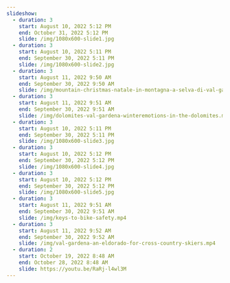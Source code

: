 ```yaml
---
slideshow:
  - duration: 3
    start: August 10, 2022 5:12 PM
    end: October 31, 2022 5:12 PM
    slide: /img/1080x600-slide1.jpg
  - duration: 3
    start: August 10, 2022 5:11 PM
    end: September 30, 2022 5:11 PM
    slide: /img/1080x600-slide2.jpg
  - duration: 3
    start: August 11, 2022 9:50 AM
    end: September 30, 2022 9:50 AM
    slide: /img/mountain-christmas-natale-in-montagna-a-selva-di-val-gardena-bergweihnacht-in-wolkenstein.mp4
  - duration: 3
    start: August 11, 2022 9:51 AM
    end: September 30, 2022 9:51 AM
    slide: /img/dolomites-val-gardena-winteremotions-in-the-dolomites.mp4
  - duration: 3
    start: August 10, 2022 5:11 PM
    end: September 30, 2022 5:11 PM
    slide: /img/1080x600-slide3.jpg
  - duration: 3
    start: August 10, 2022 5:12 PM
    end: September 30, 2022 5:12 PM
    slide: /img/1080x600-slide4.jpg
  - duration: 3
    start: August 10, 2022 5:12 PM
    end: September 30, 2022 5:12 PM
    slide: /img/1080x600-slide5.jpg
  - duration: 3
    start: August 11, 2022 9:51 AM
    end: September 30, 2022 9:51 AM
    slide: /img/keys-to-bike-safety.mp4
  - duration: 3
    start: August 11, 2022 9:52 AM
    end: September 30, 2022 9:52 AM
    slide: /img/val-gardena-an-eldorado-for-cross-country-skiers.mp4
  - duration: 2
    start: October 19, 2022 8:48 AM
    end: October 28, 2022 8:48 AM
    slide: https://youtu.be/RaRj-l4wl3M
---
```

